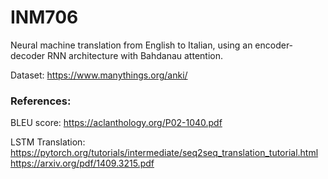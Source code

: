 # INM706
Neural machine translation from English to Italian, using an encoder-decoder RNN architecture with Bahdanau attention. 

Dataset:
https://www.manythings.org/anki/

### References:
BLEU score:
https://aclanthology.org/P02-1040.pdf

LSTM Translation: \
https://pytorch.org/tutorials/intermediate/seq2seq_translation_tutorial.html \
https://arxiv.org/pdf/1409.3215.pdf
